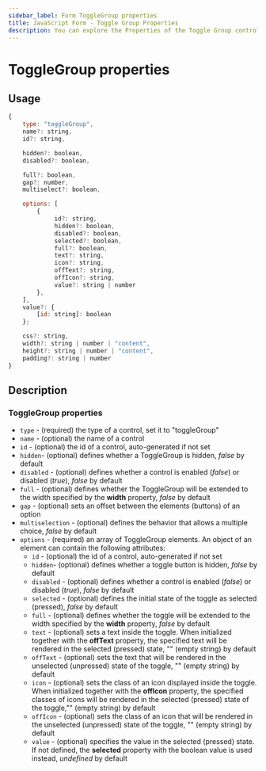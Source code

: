 ```yaml
---
sidebar_label: Form ToggleGroup properties
title: JavaScript Form - Toggle Group Properties 
description: You can explore the Properties of the Toggle Group control of Form in the documentation of the DHTMLX JavaScript UI library. Browse developer guides and API reference, try out code examples and live demos, and download a free 30-day evaluation version of DHTMLX Suite.
---
```


# ToggleGroup properties

## Usage

~~~js
{
    type: "toggleGroup",
    name?: string,
    id?: string,

    hidden?: boolean,
    disabled?: boolean,

    full?: boolean,
    gap?: number,
    multiselect?: boolean,

    options: [
        {
             id?: string,
             hidden?: boolean,
             disabled?: boolean,
             selected?: boolean,
             full?: boolean,
             text?: string,
             icon?: string,
             offText?: string,
             offIcon?: string,
             value?: string | number
        },
    ],
    value?: {
        [id: string]: boolean
    };

    css?: string,
    width?: string | number | "content",
    height?: string | number | "content",
    padding?: string | number
}
~~~

## Description

### ToggleGroup properties

- `type` - (required) the type of a control, set it to "toggleGroup"
- `name` - (optional) the name of a control
- `id` - (optional) the id of a control, auto-generated if not set
- `hidden`- (optional) defines whether a ToggleGroup is hidden, *false* by default
- `disabled` - (optional) defines whether a control is enabled (*false*) or disabled (*true*), *false* by default
- `full` - (optional) defines whether the ToggleGroup will be extended to the width specified by the **width** property, *false* by default
- `gap` - (optional) sets an offset between the elements (buttons) of an option
- `multiselection` - (optional) defines the behavior that allows a multiple choice, *false* by default
- `options` - (required) an array of ToggleGroup elements. An object of an element can contain the following attributes:
	- `id` - (optional) the id of a control, auto-generated if not set
	- `hidden`- (optional) defines whether a toggle button is hidden, *false* by default
	- `disabled` - (optional) defines whether a control is enabled (*false*) or disabled (*true*), *false* by default
	- `selected` - (optional) defines the initial state of the toggle as selected (pressed), *false* by default
	- `full` - (optional) defines whether the toggle will be extended to the width specified by the **width** property, *false* by default
	- `text` - (optional) sets a text inside the toggle. When initialized together with the **offText** property, the specified text will be rendered in the selected (pressed) state, "" (empty string) by default
	- `offText` - (optional) sets the text that will be rendered in the unselected (unpressed) state of the toggle, "" (empty string) by default
	- `icon` - (optional) sets the class of an icon displayed inside the toggle. When initialized together with the **offIcon** property, the specified classes of icons will be rendered in the selected (pressed) state of the toggle,"" (empty string) by default
	- `offIcon` - (optional) sets the class of an icon that will be rendered in the unselected (unpressed) state of the toggle, "" (empty string) by default
	- `value` - (optional) specifies the value in the selected (pressed) state. If not defined, the **selected** property with the boolean value is used instead, *undefined* by default

